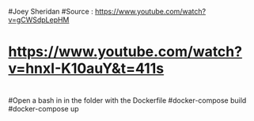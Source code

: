 #Joey Sheridan
#Source : https://www.youtube.com/watch?v=gCWSdpLepHM
#	 https://www.youtube.com/watch?v=hnxI-K10auY&t=411s
#
#
#
#
#Open a bash in in the folder with the Dockerfile
#docker-compose build
#docker-compose up

